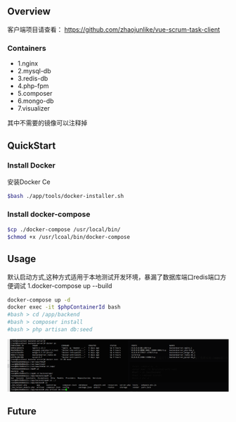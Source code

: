 ## Overview 
客户端项目请查看：
https://github.com/zhaojunlike/vue-scrum-task-client

### Containers
-   1.nginx
-   2.mysql-db
-   3.redis-db
-   4.php-fpm
-   5.composer
-   6.mongo-db
-   7.visualizer

其中不需要的镜像可以注释掉

## QuickStart



### Install Docker
安装Docker Ce
```bash
$bash ./app/tools/docker-installer.sh
```
### Install docker-compose
```bash
$cp ./docker-compose /usr/local/bin/
$chmod +x /usr/lcoal/bin/docker-compose
```
## Usage

默认启动方式,这种方式适用于本地测试开发环境，暴漏了数据库端口redis端口方便调试
1.docker-compose up --build

```bash
docker-compose up -d
docker exec -it $phpContainerId bash 
#bash > cd /app/backend
#bash > composer install
#bash > php artisan db:seed
```
![](./screenshots/exec.png)


## Future



